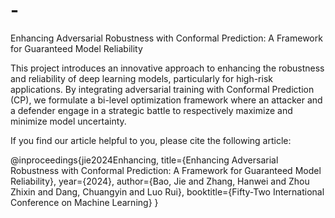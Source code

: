 # -
Enhancing Adversarial Robustness with Conformal Prediction: A Framework for Guaranteed Model Reliability

This project introduces an innovative approach to enhancing the robustness and reliability of deep learning models, particularly for high-risk applications. By integrating adversarial training with Conformal Prediction (CP), we formulate a bi-level optimization framework where an attacker and a defender engage in a strategic battle to respectively maximize and minimize model uncertainty.

If you find our article helpful to you, please cite the following article:

@inproceedings{jie2024Enhancing,
  title={Enhancing Adversarial Robustness with Conformal Prediction: A Framework for Guaranteed Model Reliability},
  year={2024},
  author={Bao, Jie and Zhang, Hanwei and Zhou Zhixin and Dang, Chuangyin and Luo Rui},
  booktitle={Fifty-Two International Conference on Machine Learning}
}
